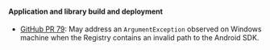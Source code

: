 #### Application and library build and deployment

  * [GitHub PR 79](https://github.com/xamarin/xamarin-android-tools/commit/f473ff9):
    May address an `ArgumentException` observed on Windows machine when the
    Registry contains an invalid path to the Android SDK.
